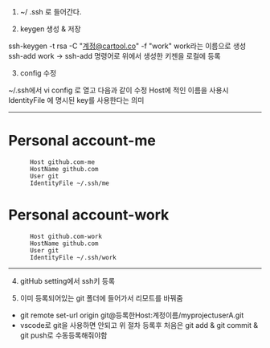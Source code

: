 
1. ~/ .ssh 로 들어간다.

2. keygen 생성 & 저장

  ssh-keygen -t rsa -C "계정@cartool.co" -f "work" work라는 이름으로 생성
  ssh-add work  -> ssh-add 명령어로 위에서 생성한 키젠을 로컬에 등록

3. config 수정 

  ~/.ssh에서 vi config 로 열고 다음과 같이 수정 
  Host에 적인 이름을 사용시 IdentityFile 에 명시된 key를 사용한다는 의미
  - - -
  # Personal account-me

          Host github.com-me
          HostName github.com
          User git
          IdentityFile ~/.ssh/me

  # Personal account-work

          Host github.com-work
          HostName github.com
          User git
          IdentityFile ~/.ssh/work
  - - -

4. gitHub setting에서 ssh키 등록 

5. 이미 등록되어있는 git 폴더에 들어가서 리모트를 바꿔줌 
 - git remote set-url origin git@등록한Host:계정이름/myprojectuserA.git
 - vscode로 git을 사용하면 안되고 위 절차 등록후 처음은 git add & git commit & git push로 수동등록해줘야함

